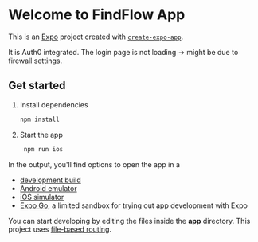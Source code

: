 # Welcome to FindFlow App

This is an [Expo](https://expo.dev) project created with [`create-expo-app`](https://www.npmjs.com/package/create-expo-app).

It is Auth0 integrated. The login page is not loading -> might be due to firewall settings.

## Get started

1. Install dependencies

   ```bash
   npm install
   ```

2. Start the app

   ```bash
    npm run ios
   ```

In the output, you'll find options to open the app in a

- [development build](https://docs.expo.dev/develop/development-builds/introduction/)
- [Android emulator](https://docs.expo.dev/workflow/android-studio-emulator/)
- [iOS simulator](https://docs.expo.dev/workflow/ios-simulator/)
- [Expo Go](https://expo.dev/go), a limited sandbox for trying out app development with Expo

You can start developing by editing the files inside the **app** directory. This project uses [file-based routing](https://docs.expo.dev/router/introduction).
